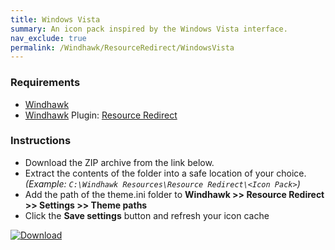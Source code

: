```yaml
---
title: Windows Vista
summary: An icon pack inspired by the Windows Vista interface.
nav_exclude: true
permalink: /Windhawk/ResourceRedirect/WindowsVista
---
```


<div align="center">
  <!-- <img src="https://gitlab.com/the-back-room/windhawk/resource-redirect/windows-series/windows-vista/-/raw/main/Extras/Preview.bmp" alt="Windows Vista Preview" style="max-width: 100%; height: auto;"> -->
</div>

### Requirements

- [Windhawk](https://windhawk.net/)
- [Windhawk](https://windhawk.net/) Plugin: [Resource Redirect](https://windhawk.net/mods/icon-resource-redirect)

### Instructions

 - Download the ZIP archive from the link below.
 - Extract the contents of the folder into a safe location of your choice. *(Example: `C:\Windhawk Resources\Resource Redirect\<Icon Pack>`)*
 - Add the path of the theme.ini folder to **Windhawk >> Resource Redirect >> Settings >> Theme paths**
 - Click the **Save settings** button and refresh your icon cache

[![Download](https://img.shields.io/badge/Download-black?style=plastic&logo=gitlab&logoColor=white&logoSize=auto&label=GitLab&labelColor=red&color=black&cacheSeconds=3600)](https://gitlab.com/the-back-room/windhawk/resource-redirect/windows-series/windows-vista/-/archive/main/windows-vista-main.zip)